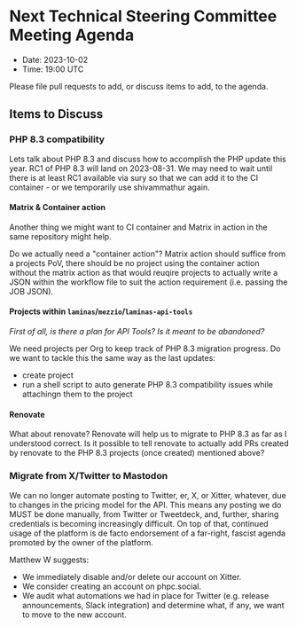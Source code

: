# Next Technical Steering Committee Meeting Agenda

- Date: 2023-10-02
- Time: 19:00 UTC

Please file pull requests to add, or discuss items to add, to the agenda.

## Items to Discuss

### PHP 8.3 compatibility

Lets talk about PHP 8.3 and discuss how to accomplish the PHP update this year. RC1 of PHP 8.3 will land on 2023-08-31.
We may need to wait until there is at least RC1 available via sury so that we can add it to the CI container - or we temporarily use shivammathur again.

#### Matrix & Container action

Another thing we might want to CI container and Matrix in action in the same repository might help.

Do we actually need a "container action"? Matrix action should suffice from a projects PoV, there should be no project using the container action without the matrix action as that would reuqire projects to actually write a JSON within the workflow file to suit the action requirement (i.e. passing the JOB JSON).

#### Projects within `laminas`/`mezzio`/`laminas-api-tools`

_First of all, is there a plan for API Tools? Is it meant to be abandoned?_

We need projects per Org to keep track of PHP 8.3 migration progress. Do we want to tackle this the same way as the last updates:
- create project
- run a shell script to auto generate PHP 8.3 compatibility issues while attachingn them to the project

#### Renovate

What about renovate? Renovate will help us to migrate to PHP 8.3 as far as I understood correct.
Is it possible to tell renovate to actually add PRs created by renovate to the PHP 8.3 projects (once created) mentioned above?

### Migrate from X/Twitter to Mastodon

We can no longer automate posting to Twitter, er, X, or Xitter, whatever, due to changes in the pricing model for the API.
This means any posting we do MUST be done manually, from Twitter or Tweetdeck, and, further, sharing credentials is becoming increasingly difficult.
On top of that, continued usage of the platform is de facto endorsement of a far-right, fascist agenda promoted by the owner of the platform.

Matthew W suggests:

- We immediately disable and/or delete our account on Xitter.
- We consider creating an account on phpc.social.
- We audit what automations we had in place for Twitter (e.g. release announcements, Slack integration) and determine what, if any, we want to move to the new account.
